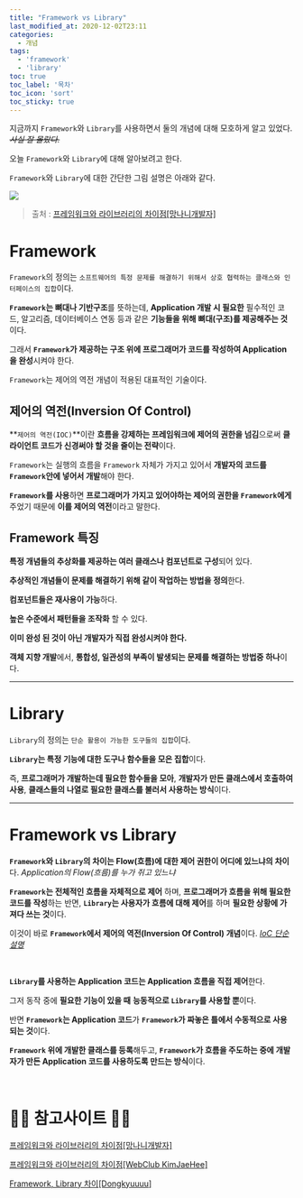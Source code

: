 ```yaml
---
title: "Framework vs Library"
last_modified_at: 2020-12-02T23:11
categories: 
  - 개념
tags: 
  - 'framework' 
  - 'library'
toc: true
toc_label: '목차'
toc_icon: 'sort'
toc_sticky: true
---
```

지금까지 `Framework`와 `Library`를 사용하면서 둘의 개념에 대해 모호하게 알고 있었다.
_~~사실 잘 몰랐다.~~_ 

오늘 `Framework`와 `Library`에 대해 알아보려고 한다.

`Framework`와 `Library`에 대한 간단한 그림 설명은 아래와 같다.

![](https://images.velog.io/images/gillog/post/2b5baa7c-59b2-442a-8e67-e0aacb1a02cf/998F9D3359FB43CA12.png)

> 출처 : [프레임워크와 라이브러리의 차이점[망나니개발자]](https://mangkyu.tistory.com/4)


# Framework

`Framework`의 정의는 `소프트웨어의 특정 문제를 해결하기 위해서 상호 협력하는 클래스와 인터페이스의 집합`이다.

**`Framework`는 뼈대나 기반구조**를 뜻하는데, **Application 개발 시 필요한** 필수적인 코드, 알고리즘, 데이터베이스 연동 등과 같은 **기능들을 위해 뼈대(구조)를 제공해주는 것**이다. 

그래서 **`Framework`가 제공하는 구조 위에 프로그래머가 코드를 작성하여 Application을 완성**시켜야 한다.

`Framework`는 제어의 역전 개념이 적용된 대표적인 기술이다.

## 제어의 역전(Inversion Of Control)

**`제어의 역전(IOC)`**이란 **흐름을 강제하는 프레임워크에 제어의 권한을 넘김**으로써 **클라이언트 코드가 신경써야 할 것을 줄이는 전략**이다. 

`Framework`는 실행의 흐름을 `Framework` 자체가 가지고 있어서 **개발자의 코드를 `Framework`안에 넣어서 개발**해야 한다. 

**`Framework`를 사용**하면 **프로그래머가 가지고 있어야하는 제어의 권한을 `Framework`에게** 주었기 때문에 **이를 제어의 역전**이라고 말한다.

## Framework 특징

**특정 개념들의 추상화를 제공하는 여러 클래스나 컴포넌트로 구성**되어 있다.

**추상적인 개념들이 문제를 해결하기 위해 같이 작업하는 방법을 정의**한다. 

**컴포넌트들은 재사용이 가능**하다.

**높은 수준에서 패턴들을 조작화** 할 수 있다.

**이미 완성 된 것이 아닌 개발자가 직접 완성시켜야 한다.**

**객체 지향 개발**에서, **통합성, 일관성의 부족이 발생되는 문제를 해결하는 방법중 하나**이다. 

---

# Library


`Library`의 정의는 `단순 활용이 가능한 도구들의 집합`이다.

**`Library`는 특정 기능에 대한 도구나 함수들을 모은 집합**이다. 

즉, **프로그래머가 개발하는데 필요한 함수들을 모아**, **개발자가 만든 클래스에서 호출하여 사용**, **클래스들의 나열로 필요한 클래스를 불러서 사용하는 방식**이다.


---

# Framework vs Library

**`Framework`와 `Library`의 차이는 Flow(흐름)에 대한 제어 권한이 어디에 있느냐의 차이**다.
_Application의 Flow(흐름)를 누가 쥐고 있느냐_

**`Framework`는 전체적인 흐름을 자체적으로 제어** 하며, **프로그래머가 흐름을 위해 필요한 코드를 작성**하는 반면, 
**`Library`는 사용자가 흐름에 대해 제어**를 하며 **필요한 상황에 가져다 쓰는 것**이다. 

이것이 바로 **`Framework`에서 제어의 역전(Inversion Of Control) 개념**이다.
_[IoC 단순 설명](https://velog.io/@gillog/Spring-DIDependency-Injection)_


<br>


**`Library`를 사용하는 Application 코드는 Application 흐름을 직접 제어**한다.  

그저 동작 중에 **필요한 기능이 있을 때** **능동적으로 `Library`를 사용할 뿐**이다. 

반면 **`Framework`**는** Application 코드**가 **`Framework`가 짜놓은 틀에서 수동적으로 사용되는 것**이다. 


**`Framework` 위에 개발한 클래스를 등록**해두고, **`Framework`가 흐름을 주도하는 중에 개발자가 만든 Application 코드를 사용하도록 만드는 방식**이다.


<br>

# 🙆‍♂️ 참고사이트 🙇‍♂️


[프레임워크와 라이브러리의 차이점[망나니개발자]](https://mangkyu.tistory.com/4)

[프레임워크와 라이브러리의 차이점[WebClub KimJaeHee]](https://webclub.tistory.com/458)

[Framework, Library 차이[Dongkyuuuu]](https://hang95-coding.tistory.com/4)

[]()